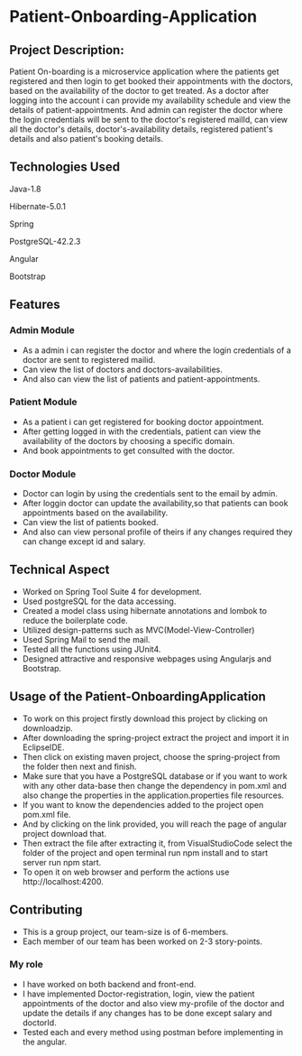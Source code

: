 # Patient-Onboarding-Application

## Project Description:

Patient On-boarding is a microservice application where the patients get registered and then login to get booked their appointments with the doctors, based on the availability of the doctor to get treated. As a doctor after logging into the account i can provide my availability schedule and view the details of patient-appointments.
And admin can register the doctor where the login credentials will be sent to the doctor's registered mailId, can view all the doctor's details, doctor's-availability details, registered patient's details and also patient's booking details.  

## Technologies Used

Java-1.8

Hibernate-5.0.1

Spring

PostgreSQL-42.2.3

Angular

Bootstrap
  
## Features

### Admin Module
- As a admin i can register the doctor and where the login credentials of a doctor are sent to registered mailid.
- Can view the list of doctors and doctors-availabilities.
- And also can view the list of patients and patient-appointments.

### Patient Module
- As a patient i can get registered for booking doctor appointment.
- After getting logged in with the credentials, patient can view the availability of the doctors by choosing a specific domain.
- And book appointments to get consulted with the doctor.

### Doctor Module
- Doctor can login by using the credentials sent to the email by admin.
- After loggin doctor can update the availability,so that patients can book appointments based on the availability.
- Can view the list of patients booked.
- And also can view personal profile of theirs if any changes required they can change except id and salary. 
  
## Technical Aspect

- Worked on Spring Tool Suite 4 for development.
- Used postgreSQL for the data accessing.
- Created a model class using hibernate annotations and lombok to reduce the boilerplate code.
- Utilized design-patterns such as MVC(Model-View-Controller)
- Used Spring Mail to send the mail.
- Tested all the functions using JUnit4.
- Designed attractive and responsive webpages using Angularjs and Bootstrap.

## Usage of the Patient-OnboardingApplication

 - To work on this project firstly download this project by clicking on downloadzip.
 - After downloading the spring-project extract the project and import it in EclipseIDE.
 - Then click on existing maven project, choose the spring-project from the folder then next and finish.
 - Make sure that you have a PostgreSQL database or if you want to work with any other data-base then change the dependency in pom.xml and also change the properties in the application.properties file  resources.
 - If you want to know the dependencies added to the project open pom.xml file. 
 - And by clicking on the link provided, you will reach the page of angular project download that.
 - Then extract the file after extracting it, from VisualStudioCode select the folder of the project and open terminal run npm install and to start server run npm start.  
 - To open it on web browser and perform the actions use  http://localhost:4200.

  
## Contributing

- This is a group project, our team-size is of 6-members.
- Each member of our team has been worked on 2-3 story-points.

### My role
- I have worked on both backend and front-end.
- I have implemented Doctor-registration, login, view the patient appointments of the doctor and also view my-profile of the doctor and update the details if any changes has to be done except salary and doctorId.
- Tested each and every method using postman before implementing in the angular.  
